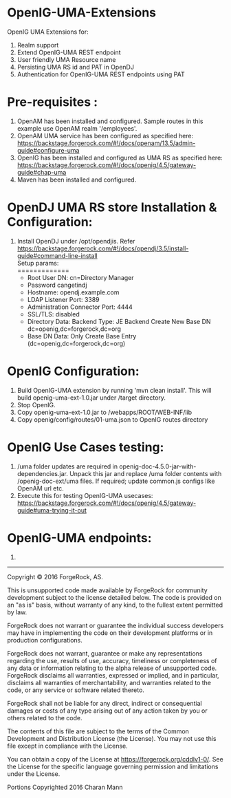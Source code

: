 # OpenIG-UMA-Extensions

OpenIG UMA Extensions for: <br />
1. Realm support <br />
2. Extend OpenIG-UMA REST endpoint <br /> 
3. User friendly UMA Resource name <br />
4. Persisting UMA RS id and PAT in OpenDJ <br />
5. Authentication for OpenIG-UMA REST endpoints using PAT <br />


Pre-requisites :
================
1. OpenAM has been installed and configured. Sample routes in this example use OpenAM realm '/employees'. 
2. OpenAM UMA service has been configured as specified here: https://backstage.forgerock.com/#!/docs/openam/13.5/admin-guide#configure-uma
3. OpenIG has been installed and configured as UMA RS as specified here: https://backstage.forgerock.com/#!/docs/openig/4.5/gateway-guide#chap-uma 
4. Maven has been installed and configured.


OpenDJ UMA RS store Installation & Configuration:
=================================================
1. Install OpenDJ under /opt/opendjis. Refer https://backstage.forgerock.com/#!/docs/opendj/3.5/install-guide#command-line-install <br />
   Setup params: <br />
   ============= <br />
   * Root User DN:                  cn=Directory Manager
   * Password                       cangetindj
   * Hostname:                      opendj.example.com
   * LDAP Listener Port:            3389
   * Administration Connector Port: 4444
   * SSL/TLS:                       disabled
   * Directory Data:                Backend Type: JE Backend
                                    Create New Base DN dc=openig,dc=forgerock,dc=org
   * Base DN Data: Only Create Base Entry (dc=openig,dc=forgerock,dc=org)


OpenIG Configuration:
=====================
1. Build OpenIG-UMA extension by running 'mvn clean install'. This will build openig-uma-ext-1.0.jar under /target directory.
2. Stop OpenIG. 
3. Copy openig-uma-ext-1.0.jar to <OpenIG-TomcatHome>/webapps/ROOT/WEB-INF/lib
4. Copy openig/config/routes/01-uma.json to OpenIG routes directory


OpenIG Use Cases testing:
=========================
1. /uma folder updates are required in openig-doc-4.5.0-jar-with-dependencies.jar. Unpack this jar and replace /uma folder contents with /openig-doc-ext/uma files. If required; update common.js configs like OpenAM url etc. 
2. Execute this for testing OpenIG-UMA usecases: https://backstage.forgerock.com/#!/docs/openig/4.5/gateway-guide#uma-trying-it-out

OpenIG-UMA endpoints:
===================== 
1. 




* * *

Copyright © 2016 ForgeRock, AS.

This is unsupported code made available by ForgeRock for community development subject to the license detailed below. The code is provided on an "as is" basis, without warranty of any kind, to the fullest extent permitted by law. 

ForgeRock does not warrant or guarantee the individual success developers may have in implementing the code on their development platforms or in production configurations.

ForgeRock does not warrant, guarantee or make any representations regarding the use, results of use, accuracy, timeliness or completeness of any data or information relating to the alpha release of unsupported code. ForgeRock disclaims all warranties, expressed or implied, and in particular, disclaims all warranties of merchantability, and warranties related to the code, or any service or software related thereto.

ForgeRock shall not be liable for any direct, indirect or consequential damages or costs of any type arising out of any action taken by you or others related to the code.

The contents of this file are subject to the terms of the Common Development and Distribution License (the License). You may not use this file except in compliance with the License.

You can obtain a copy of the License at https://forgerock.org/cddlv1-0/. See the License for the specific language governing permission and limitations under the License.

Portions Copyrighted 2016 Charan Mann

